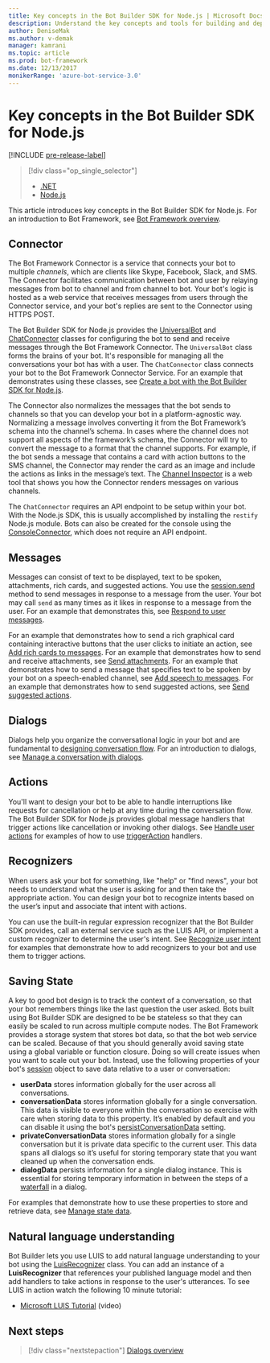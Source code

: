 ```yaml
---
title: Key concepts in the Bot Builder SDK for Node.js | Microsoft Docs
description: Understand the key concepts and tools for building and deploying conversational bots available in the Bot Builder SDK for Node.js.
author: DeniseMak
ms.author: v-demak
manager: kamrani
ms.topic: article
ms.prod: bot-framework
ms.date: 12/13/2017
monikerRange: 'azure-bot-service-3.0'
---
```


# Key concepts in the Bot Builder SDK for Node.js

[!INCLUDE [pre-release-label](../includes/pre-release-label-v3.md)]

> [!div class="op_single_selector"]
> - [.NET](../dotnet/bot-builder-dotnet-concepts.md)
> - [Node.js](../nodejs/bot-builder-nodejs-concepts.md)

This article introduces key concepts in the Bot Builder SDK for Node.js. For an introduction to Bot Framework, see [Bot Framework overview](../overview-introduction-bot-framework.md).

## Connector

The Bot Framework Connector is a service that connects your bot to multiple *channels*, which are clients like Skype, Facebook, Slack, and SMS. 
The Connector facilitates communication between bot and user by relaying messages from bot to channel and from channel to bot. 
Your bot's logic is hosted as a web service that receives messages from users through the Connector service, and your bot's replies are sent to the Connector using HTTPS POST. 

The Bot Builder SDK for Node.js provides the [UniversalBot][UniversalBot] and [ChatConnector][ChatConnector] classes for configuring the bot to send and receive messages through the Bot Framework Connector. The `UniversalBot` class forms the brains of your bot. It's responsible for managing all the conversations your bot has with a user. The `ChatConnector` class connects your bot to the Bot Framework Connector Service.
For an example that demonstrates using these classes, see [Create a bot with the Bot Builder SDK for Node.js](bot-builder-nodejs-quickstart.md).

The Connector also normalizes the messages that the bot sends to channels so that you can develop your bot in a platform-agnostic way. Normalizing a message involves converting it from the Bot Framework’s schema into the channel’s schema. In cases where the channel does not support all aspects of the framework’s schema, the Connector will try to convert the message to a format that the channel supports. For example, if the bot sends a message that contains a card with action buttons to the SMS channel, the Connector may render the card as an image and include the actions as links in the message’s text. The [Channel Inspector][ChannelInspector] is a web tool that shows you how the Connector renders messages on various channels.

The `ChatConnector` requires an API endpoint to be setup within your bot. With the Node.js SDK, this is usually accomplished by installing the `restify` Node.js module. Bots can also be created for the console using the [ConsoleConnector][ConsoleConnector], which does not require an API endpoint.

## Messages

Messages can consist of text to be displayed, text to be spoken, attachments, rich cards, and suggested actions. You use the [session.send][SessionSend] method to send messages in response to a message from the user. Your bot may call `send` as many times as it likes in response to a message from the user. For an example that demonstrates this, see [Respond to user messages][RespondMessages].

For an example that demonstrates how to send a rich graphical card containing interactive buttons that the user clicks to initiate an action, see [Add rich cards to messages](bot-builder-nodejs-send-rich-cards.md). For an example that demonstrates how to send and receive attachments, see [Send attachments](bot-builder-nodejs-send-receive-attachments.md). For an example that demonstrates how to send a message that specifies text to be spoken by your bot on a speech-enabled channel, see [Add speech to messages](bot-builder-nodejs-text-to-speech.md). For an example that demonstrates how to send suggested actions, see [Send suggested actions](bot-builder-nodejs-send-suggested-actions.md).

## Dialogs
Dialogs help you organize the conversational logic in your bot and are fundamental to [designing conversation flow](../bot-service-design-conversation-flow.md). For an introduction to dialogs, see [Manage a conversation with dialogs](bot-builder-nodejs-dialog-manage-conversation.md).

## Actions
You'll want to design your bot to be able to handle interruptions like requests for cancellation or help at any time during the conversation flow. The Bot Builder SDK for Node.js provides global message handlers that trigger actions like cancellation or invoking other dialogs. 
 See [Handle user actions](bot-builder-nodejs-dialog-actions.md) for examples of how to use [triggerAction][triggerAction] handlers.
<!--[Handling cancel](bot-builder-nodejs-manage-conversation-flow.md#handling-cancel), [Confirming interruptions](bot-builder-nodejs-manage-conversation-flow.md#confirming-interruptions) and-->


## Recognizers
When users ask your bot for something, like "help" or "find news", your bot needs to understand what the user is asking for and then take the appropriate action. You can design your bot to recognize intents based on the user’s input and associate that intent with actions. 

You can use the built-in regular expression recognizer that the Bot Builder SDK provides, call an external service such as the LUIS API, or implement a custom recognizer to determine the user's intent. 
See [Recognize user intent](bot-builder-nodejs-recognize-intent-messages.md) for examples that demonstrate how to add recognizers to your bot and use them to trigger actions.


## Saving State

A key to good bot design is to track the context of a conversation, so that your bot remembers things like the last question the user asked. 
Bots built using Bot Builder SDK are designed to be be stateless so that they can easily be scaled to run across multiple compute nodes. The Bot Framework provides a storage system that stores bot data, so that the bot web service can be scaled. Because of that you should generally avoid saving state using a global variable or function closure. Doing so will create issues when you want to scale out your bot. Instead, use the following properties of your bot's [session][Session] object to save data relative to a user or conversation:

* **userData** stores information globally for the user across all conversations.
* **conversationData** stores information globally for a single conversation. This data is visible to everyone within the conversation so exercise with care when storing data to this property. It’s enabled by default and you can disable it using the bot's [persistConversationData][PersistConversationData] setting.
* **privateConversationData** stores information globally for a single conversation but it is private data specific to the current user. This data spans all dialogs so it’s useful for storing temporary state that you want cleaned up when the conversation ends.
* **dialogData** persists information for a single dialog instance. This is essential for storing temporary information in between the steps of a [waterfall](bot-builder-nodejs-dialog-waterfall.md) in a dialog.

For examples that demonstrate how to use these properties to store and retrieve data, see [Manage state data](bot-builder-nodejs-state.md).

## Natural language understanding

Bot Builder lets you use LUIS to add natural language understanding to your bot using the [LuisRecognizer][LuisRecognizer] class. You can add an instance of a **LuisRecognizer** that references your published language model and then add handlers to take actions in response to the user's utterances. To see LUIS in action watch the following 10 minute tutorial:

* [Microsoft LUIS Tutorial][LUISVideo] (video)

## Next steps
> [!div class="nextstepaction"]
> [Dialogs overview](bot-builder-nodejs-dialog-overview.md)



[PersistConversationData]: https://docs.botframework.com/en-us/node/builder/chat-reference/interfaces/_botbuilder_d_.iuniversalbotsettings.html#persistconversationdata
[UniversalBot]: https://docs.botframework.com/en-us/node/builder/chat-reference/classes/_botbuilder_d_.universalbot.html
[ChatConnector]: https://docs.botframework.com/en-us/node/builder/chat-reference/classes/_botbuilder_d_.chatconnector.html
[ConsoleConnector]: https://docs.botframework.com/en-us/node/builder/chat-reference/classes/_botbuilder_d_.consoleconnector.html

[ChannelInspector]: ../bot-service-channel-inspector.md

[Session]: https://docs.botframework.com/en-us/node/builder/chat-reference/classes/_botbuilder_d_.session.html
[SessionSend]: https://docs.botframework.com/en-us/node/builder/chat-reference/classes/_botbuilder_d_.session#send

[triggerAction]: https://docs.botframework.com/en-us/node/builder/chat-reference/classes/_botbuilder_d_.dialog.html#triggeraction
[waterfall]: bot-builder-nodejs-prompts.md

[RespondMessages]:bot-builder-nodejs-use-default-message-handler.md

[LUISRecognizer]: https://docs.botframework.com/en-us/node/builder/chat-reference/classes/_botbuilder_d_.luisrecognizer
[LUISVideo]: https://vimeo.com/145499419
